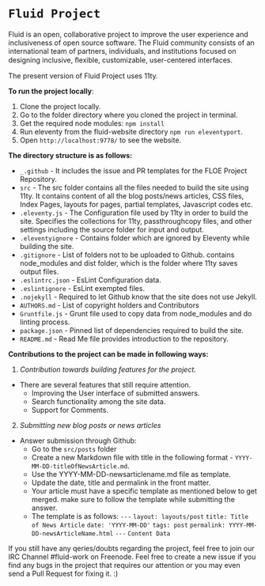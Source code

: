 # `Fluid Project`

Fluid is an open, collaborative project to improve the user experience and inclusiveness of open source software.
The Fluid community consists of an international team of partners, individuals, and institutions focused on designing inclusive, ﬂexible, customizable, user-centered interfaces. 


The present version of Fluid Project uses 11ty.

**To run the project locally**:
1. Clone the project locally.
2. Go to the folder directory where you cloned the project in terminal.
3. Get the required node modules: `npm install`
4. Run eleventy from the fluid-website directory `npm run eleventyport`.
5. Open `http://localhost:9778/` to see the website. 

**The directory structure is as follows:**
* `_.github` - It includes the issue and PR templates for the FLOE Project Repository.
* `src` - The src folder contains all the files needed to build the site using 11ty. It contains content of all the blog posts/news articles, CSS files, Index Pages, layouts for pages, partial templates, Javascript codes etc. 
* `.eleventy.js` - The Configuration file used by 11ty in order to build the site. Specifies the collections for 11ty, passthroughcopy files, and other settings including the source folder for input and output.
* `.eleventyignore` - Contains folder which are ignored by Eleventy while building the site.
* `.gitignore` - List of folders not to be uploaded to Github. contains node_modules and dist folder, which is the folder where 11ty saves output files.
* `.eslintrc.json` - EsLint Configuration data.
* `.eslintignore` - EsLint exempted files.
* `.nojekyll` - Required to let Github know that the site does not use Jekyll.
* `AUTHORS.md` - List of copyright holders and Contributors
* `Gruntfile.js` - Grunt file used to copy data from node_modules and do linting process.
* `package.json` - Pinned list of dependencies required to build the site.
* `README.md` - Read Me file provides introduction to the repository.


**Contributions to the project can be made in following ways:**
1. *Contribution towards building features for the project.*
  - There are several features that still require attention.
    - Improving the User interface of submitted answers.
    - Search functionality among the site data.
    - Support for Comments.
2. *Submitting new blog posts or news articles*
 - Answer submission through Github:
   - Go to the `src/posts` folder
   - Create a new Markdown file with title in the following format - `YYYY-MM-DD-titleOfNewsArticle.md`.
   - Use the YYYY-MM-DD-newsarticlename.md file as template. 
   - Update the date, title and permalink in the front matter.
   - Your article must have a specific template as mentioned below to get merged. make sure to follow the template while submitting the answer.
   - The template is as follows:
      `---`
      `layout: layouts/post`
      `title: Title of News Article`
      `date: 'YYYY-MM-DD'`
      `tags: post`
      `permalink: YYYY-MM-DD-newsArticleName.html`
      `---`
      `Content Data`

If you still have any qeries/doubts regarding the project, feel free to join our IRC Channel #fluid-work on Freenode.
Feel free to create a new issue if you find any bugs in the project that requires our attention or you may even send a Pull Request for fixing it. :)







